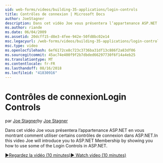 ```yaml
---
uid: web-forms/videos/building-35-applications/login-controls
title: Contrôles de connexion | Microsoft Docs
author: JoeStagner
description: Dans cet vidéo Joe vous présentera l’appartenance ASP.NET en vous montrant comment utiliser certains contrôles de connexion dans ASP.NET.
ms.author: riande
ms.date: 06/04/2009
ms.assetid: 20dcff15-d8e3-4fee-942e-50fd8bc02e14
msc.legacyurl: /web-forms/videos/building-35-applications/login-controls
msc.type: video
ms.openlocfilehash: 6ef6172ce8c723c3736ba31df13c886f2a83df06
ms.sourcegitcommit: 45ac74e400f9f2b7dbded66297730f6f14a4eb25
ms.translationtype: MT
ms.contentlocale: fr-FR
ms.lasthandoff: 08/16/2018
ms.locfileid: "41830916"
---
```

<a name="login-controls"></a><span data-ttu-id="64f97-103">Contrôles de connexion</span><span class="sxs-lookup"><span data-stu-id="64f97-103">Login Controls</span></span>
====================
<span data-ttu-id="64f97-104">par [Joe Stagner](https://github.com/JoeStagner)</span><span class="sxs-lookup"><span data-stu-id="64f97-104">by [Joe Stagner](https://github.com/JoeStagner)</span></span>

<span data-ttu-id="64f97-105">Dans cet vidéo Joe vous présentera l’appartenance ASP.NET en vous montrant comment utiliser certains contrôles de connexion dans ASP.NET.</span><span class="sxs-lookup"><span data-stu-id="64f97-105">In this video Joe will introduce you to ASP.NET Membership by showing you how to use some of the Login Controls in ASP.NET.</span></span>

[<span data-ttu-id="64f97-106">&#9654;Regardez la vidéo (10 minutes)</span><span class="sxs-lookup"><span data-stu-id="64f97-106">&#9654; Watch video (10 minutes)</span></span>](https://channel9.msdn.com/Blogs/ASP-NET-Site-Videos/login-controls)

